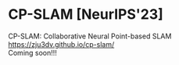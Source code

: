 # CP-SLAM [NeurIPS'23]
CP-SLAM: Collaborative Neural Point-based SLAM  
https://zju3dv.github.io/cp-slam/   
Coming soon!!!

